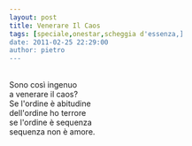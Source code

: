 ```yaml
---
layout: post
title: Venerare Il Caos
tags: [speciale,onestar,scheggia d'essenza,]
date: 2011-02-25 22:29:00
author: pietro
---
```

<div dir="ltr" style="text-align: left"><br/><div style="margin-bottom: 0px;margin-left: 0px;margin-right: 0px;margin-top: 0px">Sono così ingenuo<br/><div style="margin-bottom: 0px;margin-left: 0px;margin-right: 0px;margin-top: 0px">a venerare il caos?<br/><div style="margin-bottom: 0px;margin-left: 0px;margin-right: 0px;margin-top: 0px">Se l'ordine è abitudine<br/><div style="margin-bottom: 0px;margin-left: 0px;margin-right: 0px;margin-top: 0px">dell'ordine ho terrore<br/><div style="margin-bottom: 0px;margin-left: 0px;margin-right: 0px;margin-top: 0px">se l'ordine è sequenza<br/><div style="margin-bottom: 0px;margin-left: 0px;margin-right: 0px;margin-top: 0px">sequenza non è amore.<br/><br/>
